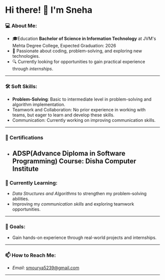 # Hi there! 👋 I'm Sneha  

### 💻 About Me:
- 🎓Education **Bachelor of Science in Information Technology** at JVM's Mehta Degree College, Expected Graduation: 2026
- 🌟 Passionate about coding, problem-solving, and exploring new technologies.  
- 🔍 Currently looking for opportunities to gain practical experience through *internships*.  

---

### 🛠 Soft Skills:
- **Problem-Solving**: Basic to intermediate level in problem-solving and algorithm implementation.
- Teamwork and Collaboration: No prior experience in working with teams, but eager to learn and develop these skills.
- Communication: Currently working on improving communication skills.
---

### 📜 Certifications
- **ADSP(Advance Diploma in Software Programming) Course**:  Disha Computer Institute
  ---
  
### 🌱 Currently Learning:
- *Data Structures and Algorithms* to strengthen my problem-solving abilities.  
- Improving my *communication skills* and exploring teamwork opportunities.  
---

### 🎯 Goals:
- Gain hands-on experience through real-world projects and internships.  
---

### 📫 How to Reach Me:
- *Email*: smourya5239@gmail.com  
---





<!---
Saini32/Saini32 is a ✨ special ✨ repository because its `README.md` (this file) appears on your GitHub profile.
You can click the Preview link to take a look at your changes.
--->
